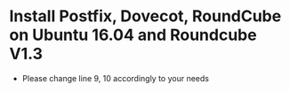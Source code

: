 # Install Postfix, Dovecot, RoundCube on Ubuntu 16.04 and Roundcube V1.3
- Please change line 9, 10 accordingly to your needs 
